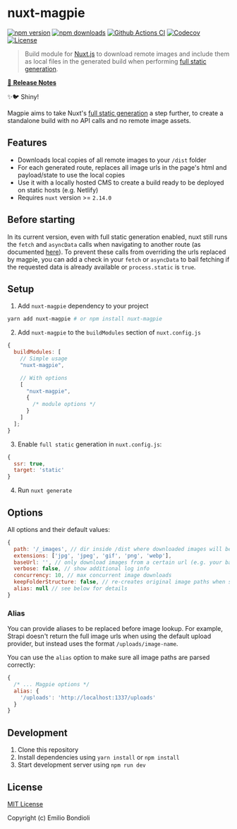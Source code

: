 # nuxt-magpie

[![npm version][npm-version-src]][npm-version-href]
[![npm downloads][npm-downloads-src]][npm-downloads-href]
[![Github Actions CI][github-actions-ci-src]][github-actions-ci-href]
[![Codecov][codecov-src]][codecov-href]
[![License][license-src]][license-href]

> Build module for [Nuxt.js](https://github.com/nuxt/nuxt.js) to download remote images and include them as local files in the generated build when performing [full static generation](https://nuxtjs.org/blog/going-full-static/).

[📖 **Release Notes**](./CHANGELOG.md)

✨🐦 Shiny!

Magpie aims to take Nuxt's [full static generation](https://nuxtjs.org/blog/going-full-static/) a step further, to create a standalone build with no API calls and no remote image assets.

## Features

- Downloads local copies of all remote images to your `/dist` folder
- For each generated route, replaces all image urls in the page's html and payload/state to use the local copies
- Use it with a locally hosted CMS to create a build ready to be deployed on static hosts (e.g. Netlify)
- Requires `nuxt` version >= `2.14.0`

## Before starting

In its current version, even with full static generation enabled, nuxt still runs the `fetch` and `asyncData` calls when navigating to another route (as documented [here](https://nuxtjs.org/blog/going-full-static#current-issues)). To prevent these calls from overriding the urls replaced by magpie, you can add a check in your `fetch` or `asyncData` to bail fetching if the requested data is already available or `process.static` is `true`.

## Setup

1. Add `nuxt-magpie` dependency to your project

```bash
yarn add nuxt-magpie # or npm install nuxt-magpie
```

2. Add `nuxt-magpie` to the `buildModules` section of `nuxt.config.js`

```js
{
  buildModules: [
    // Simple usage
    "nuxt-magpie",

    // With options
    [
      "nuxt-magpie",
      {
        /* module options */
      }
    ]
  ];
}
```

3. Enable `full static` generation in `nuxt.config.js`:

```js
{
  ssr: true,
  target: 'static'
}
```

4. Run `nuxt generate`

## Options

All options and their default values: 
```js
{
  path: '/_images', // dir inside /dist where downloaded images will be saved
  extensions: ['jpg', 'jpeg', 'gif', 'png', 'webp'],
  baseUrl: '', // only download images from a certain url (e.g. your backend url)
  verbose: false, // show additional log info
  concurrency: 10, // max concurrent image downloads
  keepFolderStructure: false, // re-creates original image paths when saving local copies
  alias: null // see below for details
}
```

### Alias

You can provide aliases to be replaced before image lookup.
For example, Strapi doesn't return the full image urls when using the default upload provider, but instead uses the format `/uploads/image-name`.

You can use the `alias` option to make sure all image paths are parsed correctly:

```js
{
  /* ... Magpie options */
  alias: {
    '/uploads': 'http://localhost:1337/uploads'
  }
}

```

## Development

1. Clone this repository
2. Install dependencies using `yarn install` or `npm install`
3. Start development server using `npm run dev`

## License

[MIT License](./LICENSE)

Copyright (c) Emilio Bondioli

<!-- Badges -->

[npm-version-src]: https://img.shields.io/npm/v/nuxt-magpie/latest.svg
[npm-version-href]: https://npmjs.com/package/nuxt-magpie
[npm-downloads-src]: https://img.shields.io/npm/dt/nuxt-magpie.svg
[npm-downloads-href]: https://npmjs.com/package/nuxt-magpie
[github-actions-ci-src]: https://github.com/emiliobondioli/nuxt-magpie/workflows/ci/badge.svg
[github-actions-ci-href]: https://github.com/emiliobondioli/nuxt-magpie/actions?query=workflow%3Aci
[codecov-src]: https://img.shields.io/codecov/c/github/emiliobondioli/nuxt-magpie.svg
[codecov-href]: https://codecov.io/gh/emiliobondioli/nuxt-magpie
[license-src]: https://img.shields.io/npm/l/nuxt-magpie.svg
[license-href]: https://npmjs.com/package/nuxt-magpie
